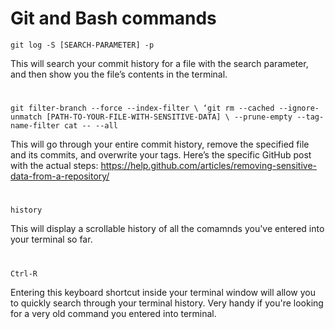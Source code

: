Git and Bash commands
=====

`git log -S [SEARCH-PARAMETER] -p`

This will search your commit history for a file with the search parameter, and then show you the file’s contents in the terminal.
#  

`git filter-branch --force --index-filter \ ‘git rm --cached --ignore-unmatch [PATH-TO-YOUR-FILE-WITH-SENSITIVE-DATA] \ --prune-empty --tag-name-filter cat -- --all`

This will go through your entire commit history, remove the specified file and its commits, and overwrite your tags. Here’s the specific GitHub post with the actual steps: https://help.github.com/articles/removing-sensitive-data-from-a-repository/
#  

`history`

This will display a scrollable history of all the comamnds you've entered into your terminal so far.
#  

`Ctrl-R`

Entering this keyboard shortcut inside your terminal window will allow you to quickly search through your terminal history. Very handy if you're looking for a very old command you entered into terminal.